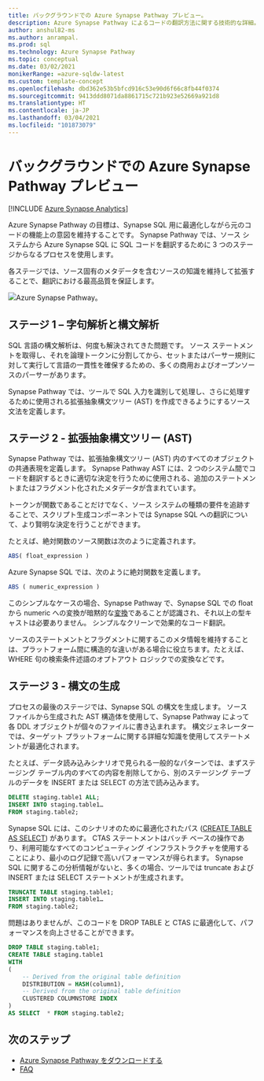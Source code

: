 ```yaml
---
title: バックグラウンドでの Azure Synapse Pathway プレビュー。
description: Azure Synapse Pathway によるコードの翻訳方法に関する技術的な詳細。
author: anshul82-ms
ms.author: anrampal.
ms.prod: sql
ms.technology: Azure Synapse Pathway
ms.topic: conceptual
ms.date: 03/02/2021
monikerRange: =azure-sqldw-latest
ms.custom: template-concept
ms.openlocfilehash: dbd362e53b5bfcd916c53e90d6f66c8fb44f0374
ms.sourcegitcommit: 9413ddd8071da8861715c721b923e52669a921d8
ms.translationtype: HT
ms.contentlocale: ja-JP
ms.lasthandoff: 03/04/2021
ms.locfileid: "101873079"
---
```

# <a name="azure-synapse-pathway-preview-behind-the-scenes"></a>バックグラウンドでの Azure Synapse Pathway プレビュー
[!INCLUDE [Azure Synapse Analytics](../../includes/applies-to-version/asa.md)]

Azure Synapse Pathway の目標は、Synapse SQL 用に最適化しながら元のコードの機能上の意図を維持することです。 Synapse Pathway では、ソース システムから Azure Synapse SQL に SQL コードを翻訳するために 3 つのステージからなるプロセスを使用します。

各ステージでは、ソース固有のメタデータを含むソースの知識を維持して拡張することで、翻訳における最高品質を保証します。

 ![Azure Synapse Pathway。](./media/technical-deep-dive/behind-the-scene.png)

## <a name="stage-1--lexing-and-parsing"></a>ステージ 1 – 字句解析と構文解析

SQL 言語の構文解析は、何度も解決されてきた問題です。 ソース ステートメントを取得し、それを論理トークンに分割してから、セットまたはパーサー規則に対して実行して言語の一貫性を確保するための、多くの商用およびオープンソースのパーサーがあります。 

Synapse Pathway では、ツールで SQL 入力を識別して処理し、さらに処理するために使用される拡張抽象構文ツリー (AST) を作成できるようにするソース文法を定義します。 

## <a name="stage-2---augmented-abstract-syntax-tree-ast"></a>ステージ 2 - 拡張抽象構文ツリー (AST)

Synapse Pathway では、拡張抽象構文ツリー (AST) 内のすべてのオブジェクトの共通表現を定義します。 Synapse Pathway AST には、2 つのシステム間でコードを翻訳するときに適切な決定を行うために使用される、追加のステートメントまたはフラグメント化されたメタデータが含まれています。

トークンが関数であることだけでなく、ソース システムの種類の要件を追跡することで、スクリプト生成コンポーネントでは Synapse SQL への翻訳について、より賢明な決定を行うことができます。

たとえば、絶対関数のソース関数は次のように定義されます。

```sql  
ABS( float_expression ) 
```

Azure Synapse SQL では、次のように絶対関数を定義します。

```sql  
ABS ( numeric_expression )  
```

このシンプルなケースの場合、Synapse Pathway で、Synapse SQL での float から numeric への変換が暗黙的な[変換](../../t-sql/functions/cast-and-convert-transact-sql?view=azure-sqldw-latest#implicit-conversions)であることが認識され、それ以上の型キャストは必要ありません。 シンプルなクリーンで効果的なコード翻訳。

ソースのステートメントとフラグメントに関するこのメタ情報を維持することは、プラットフォーム間に構造的な違いがある場合に役立ちます。たとえば、WHERE 句の検索条件述語のオプトアウト ロジックでの変換などです。

## <a name="stage-3---syntax-generation"></a>ステージ 3 - 構文の生成

プロセスの最後のステージでは、Synapse SQL の構文を生成します。 ソース ファイルから生成された AST 構造体を使用して、Synapse Pathway によって各 DDL オブジェクトが個々のファイルに書き込まれます。 構文ジェネレーターでは、ターゲット プラットフォームに関する詳細な知識を使用してステートメントが最適化されます。

たとえば、データ読み込みシナリオで見られる一般的なパターンでは、まずステージング テーブル内のすべての内容を削除してから、別のステージング テーブルのデータを INSERT または SELECT の方法で読み込みます。

```sql  
DELETE staging.table1 ALL;
INSERT INTO staging.table1…
FROM staging.table2;
```

Synapse SQL には、このシナリオのために最適化されたパス ([CREATE TABLE AS SELECT](/azure/synapse-analytics/sql-data-warehouse/sql-data-warehouse-develop-ctas)) があります。 CTAS ステートメントはバッチ ベースの操作であり、利用可能なすべてのコンピューティング インフラストラクチャを使用することにより、最小のログ記録で高いパフォーマンスが得られます。 Synapse SQL に関するこの分析情報がないと、多くの場合、ツールでは truncate および INSERT または SELECT ステートメントが生成されます。

```sql  
TRUNCATE TABLE staging.table1;
INSERT INTO staging.table1…
FROM staging.table2;
```

問題はありませんが、このコードを DROP TABLE と CTAS に最適化して、パフォーマンスを向上させることができます。

```sql  
DROP TABLE staging.table1;
CREATE TABLE staging.table1
WITH
(
    -- Derived from the original table definition 
    DISTRIBUTION = HASH(column1),
    -- Derived from the original table definition
    CLUSTERED COLUMNSTORE INDEX
)
AS SELECT  * FROM staging.table2;
```

## <a name="next-steps"></a>次のステップ

- [Azure Synapse Pathway をダウンロードする](synapse-pathway-download.md)
- [FAQ](pathway-faq.md)

